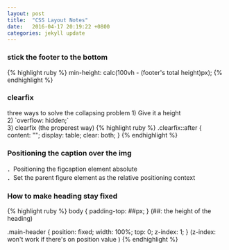 ```yaml
---
layout: post
title:  "CSS Layout Notes"
date:   2016-04-17 20:19:22 +0800
categories: jekyll update
---
```

<h3>stick the footer to the bottom</h3>
{% highlight ruby %}
min-height: calc(100vh - (footer's total height)px);
{% endhighlight %}

<h3>clearfix</h3>
three ways to solve the collapsing problem
1) Give it a height
<br>
2) `overflow: hidden;`
<br>
3) clearfix (the properest way)
{% highlight ruby %}
.clearfix::after {
  content: "";
  display: table;
  clear: both;
}
{% endhighlight %}

<h3>Positioning the caption over the img</h3>
．Positioning the figcaption element absolute<br>
．Set the parent figure element as the relative positioning context

<h3>How to make heading stay fixed</h3>
{% highlight ruby %}
body {
  padding-top: ##px;
}
(##: the height of the heading)

.main-header {
  position: fixed;
  width: 100%;
  top: 0;
  z-index: 1;
}
(z-index: won't work if there's on position value )
{% endhighlight %}
